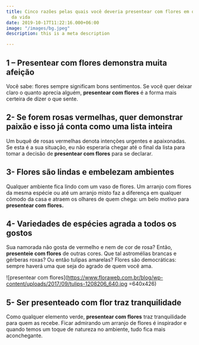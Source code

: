 ```yaml
---
title: Cinco razões pelas quais você deveria presentear com flores em qualquer momento
  da vida
date: 2019-10-17T11:22:16.000+06:00
image: "/images/bg.jpeg"
description: this is a meta description

---
```

## **1 – Presentear com flores demonstra muita afeição**

Você sabe: flores sempre significam bons sentimentos. Se você quer deixar claro o quanto aprecia alguém, **presentear com flores** é a forma mais certeira de dizer o que sente.

## **2- Se forem rosas vermelhas, quer demonstrar paixão e isso já conta como uma lista inteira**

Um buquê de rosas vermelhas denota intenções urgentes e apaixonadas. Se esta é a sua situação, eu não esperaria chegar até o final da lista para tomar a decisão de **presentear com flores** para se declarar.

## **3- Flores são lindas e embelezam ambientes**

Qualquer ambiente fica lindo com um vaso de flores. Um arranjo com flores da mesma espécie ou até um arranjo misto faz a diferença em qualquer cômodo da casa e atraem os olhares de quem chega: um belo motivo para **presentear com flores.**

## **4- Variedades de espécies agrada a todos os gostos**

Sua namorada não gosta de vermelho e nem de cor de rosa? Então, **presenteie com flores** de outras cores. Que tal astromélias brancas e gérberas roxas? Ou então tulipas amarelas? Flores são democráticas: sempre haverá uma que seja do agrado de quem você ama.

![presentear com flores](https://www.floraweb.com.br/blog/wp-content/uploads/2017/09/tulips-1208206_640.jpg =640x426)

## **5- Ser presenteado com flor traz tranquilidade**

Como qualquer elemento verde, **presentear com flores** traz tranquilidade para quem as recebe. Ficar admirando um arranjo de flores é inspirador e quando temos um toque de natureza no ambiente, tudo fica mais aconchegante.